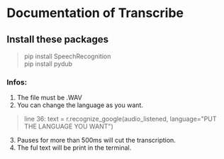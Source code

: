 # Documentation of Transcribe
## Install these packages
> pip install SpeechRecognition <br>
> pip install pydub <br>
### Infos:
1. The file must be .WAV <br>
2. You can change the language as you want.<br>
>line 36: text = r.recognize_google(audio_listened, language="PUT THE LANGUAGE YOU WANT")<br>
3. Pauses for more than 500ms will cut the transcription.<br>
4. The ful text will be print in the terminal.<br>
